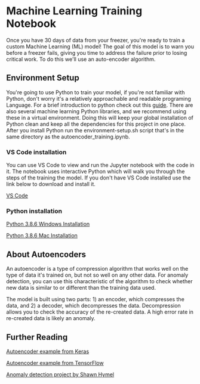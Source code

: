# Machine Learning Training Notebook

Once you have 30 days of data from your freezer, you're ready to train a custom Machine Learning (ML) model! The goal of this model is to warn you before a freezer fails, giving you time to address the failure prior to losing critical work. To do this we'll use an auto-encoder algorithm.

## Environment Setup

You're going to use Python to train your model, if you're not familiar with Python, don't worry it's a relatively approachable and readable programing Language. For a brief introduction to python check out this [guide](https://docs.microsoft.com/en-us/learn/modules/intro-to-python/). There are also several machine learning Python libraries, and we recommend using these in a virtual environment. Doing this will keep your global installation of Python clean and keep all the dependencies for this project in one place. After you install Python run the environment-setup.sh script that's in the same directory as the autoencoder_training.ipynb.

### VS Code installation

You can use VS Code to view and run the Jupyter notebook with the code in it. The notebook uses interactive Python which will walk you through the steps of the training the model. If you don't have VS Code installed use the link below to download and install it.

[VS Code](https://code.visualstudio.com/)

### Python installation

[Python 3.8.6 Windows Installation](hhttps://www.python.org/ftp/python/3.8.6/python-3.8.6-amd64.exe)

[Python 3.8.6 Mac Installation](https://www.python.org/ftp/python/3.8.6/python-3.8.6-macosx10.9.pkg)


## About Autoencoders

An autoencoder is a type of compression algorithm that works well on the type of data it's trained on, but not so well on any other data. For anomaly detection, you can use this characteristic of the algorithm to check whether new data is similar to or different than the training data used. 

The model is built using two parts: 1) an encoder, which compresses the data, and 2) a decoder, which decompresses the data. Decompression allows you to check the accuracy of the re-created data. A high error rate in re-created data is likely an anomaly.

## Further Reading
[Autoencoder example from Keras](https://keras.io/examples/timeseries/timeseries_anomaly_detection/)

[Autoencoder example from TensorFlow](https://www.tensorflow.org/tutorials/generative/autoencoder)

[Anomaly detection project by Shawn Hymel](https://github.com/ShawnHymel/tinyml-example-anomaly-detection)
